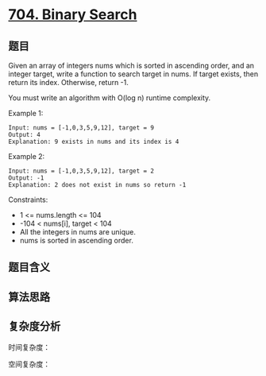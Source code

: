 # [704. Binary Search](https://leetcode.com/problems/binary-search/)

## 题目

Given an array of integers nums which is sorted in ascending order, and an integer target, 
write a function to search target in nums. If target exists, then return its index. Otherwise, return -1.

You must write an algorithm with O(log n) runtime complexity.

Example 1:
```
Input: nums = [-1,0,3,5,9,12], target = 9
Output: 4
Explanation: 9 exists in nums and its index is 4
```

Example 2:
```
Input: nums = [-1,0,3,5,9,12], target = 2
Output: -1
Explanation: 2 does not exist in nums so return -1
```

Constraints:
- 1 <= nums.length <= 104
- -104 < nums[i], target < 104
- All the integers in nums are unique.
- nums is sorted in ascending order.

## 题目含义



## 算法思路



## 复杂度分析

时间复杂度：

空间复杂度：
